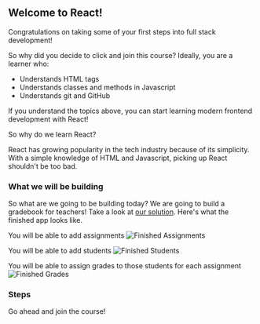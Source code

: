 
## Welcome to React!

Congratulations on taking some of your first steps into full stack development! 

So why did you decide to click and join this course? Ideally, you are a learner who:

- Understands HTML tags
- Understands classes and methods in Javascript
- Understands git and GitHub

If you understand the topics above, you can start learning modern frontend development with React!

So why do we learn React?

React has growing popularity in the tech industry because of its simplicity. With a simple knowledge of HTML and Javascript, picking up React shouldn't be too bad.

### What we will be building

So what are we going to be building today? We are going to build a gradebook for teachers! Take a look at [our solution](https://githubtraining.github.io/react-solution/). Here's what the finished app looks like.

You will be able to add assignments
![Finished Assignments](https://user-images.githubusercontent.com/25253905/61293228-11f26580-a788-11e9-90ac-9612c2bddf6b.png)

You will be able to add students
![Finished Students](https://user-images.githubusercontent.com/25253905/61293769-46b2ec80-a789-11e9-88b3-c660f436f5bf.png)


You will be able to assign grades to those students for each assignment
![Finished Grades](https://user-images.githubusercontent.com/25253905/61295315-9810ab00-a78c-11e9-8bcb-f3e3bb87b2be.png)

### Steps
Go ahead and join the course!
